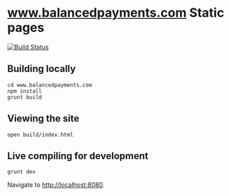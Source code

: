 www.balancedpayments.com Static pages
=========

[![Build Status](https://travis-ci.org/balanced/www.balancedpayments.com.png)](https://travis-ci.org/balanced/www.balancedpayments.com)


Building locally
----------------

    cd www.balancedpayments.com
    npm install
    grunt build

Viewing the site
----------------

    open build/index.html

Live compiling for development
----------------

    grunt dev

Navigate to [http://localhost:8080](http://localhost:8080).
